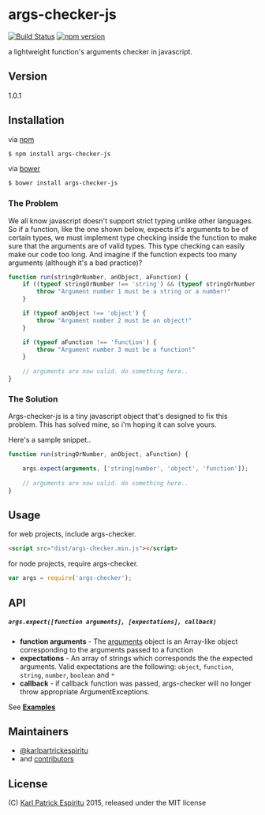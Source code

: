# args-checker-js

[![Build Status](https://travis-ci.org/karlpatrickespiritu/args-checker-js.svg?branch=master)](https://travis-ci.org/karlpatrickespiritu/args-checker-js) [![npm version](https://badge.fury.io/js/args-checker-js.svg)](https://badge.fury.io/js/args-checker-js)

a lightweight function's arguments checker in javascript.

Version
--------
1.0.1

Installation
--------

via [npm]
```sh
$ npm install args-checker-js
```
via [bower]
```sh
$ bower install args-checker-js
```

### The Problem
We all know javascript doesn't support strict typing unlike other languages. So if a function, like the one shown below, expects it's arguments to be of certain types, we must implement type checking inside the function to make sure that the arguments are of valid types. This type checking can easily make our code too long. And imagine if the function expects too many arguments (although it's a bad practice)?

```javascript
function run(stringOrNumber, anObject, aFunction) {
	if ((typeof stringOrNumber !== 'string') && (typeof stringOrNumber !== 'number')) {
		throw "Argument number 1 must be a string or a number!"
	}

	if (typeof anObject !== 'object') {
		throw "Argument number 2 must be an object!"
	}

	if (typeof aFunction !== 'function') {
		throw "Argument number 3 must be a function!"
	}
	
	// arguments are now valid. do something here..
}

```
### The Solution
Args-checker-js is a tiny javascript object that's designed to fix this problem. This has solved mine, so i'm hoping it can solve yours. 

Here's a sample snippet..
```javascript
function run(stringOrNumber, anObject, aFunction) {

	args.expect(arguments, ['string|number', 'object', 'function']);
	
	// arguments are now valid. do something here..
}
```

Usage
--------
for web projects, include args-checker.
```html
<script src="dist/args-checker.min.js"></script>
```
for node projects, require args-checker.
```javascript
var args = require('args-checker');
```

API
--------
##### `args.expect([function arguments], [expectations], callback)`

* **function arguments** - The [arguments] object is an Array-like object corresponding to the arguments passed to a function
* **expectations** - An array of strings which corresponds the the expected arguments. Valid expectations are the following: `object`, `function`, `string`, `number`, `boolean` and `*`
* **callback** - if callback function was passed, args-checker will no longer throw 
   appropriate ArgumentExceptions.

See **[Examples]**

Maintainers
--------
 - [@karlpartrickespiritu]
 - and [contributors]
 
License
--------
(C) [Karl Patrick Espiritu] 2015, released under the MIT license

[Examples]: <https://github.com/karlpatrickespiritu/args-checker-js/tree/master/samples>
[Karl Patrick Espiritu]: <http://github.com/karlpatrickespiritu>
[@karlpartrickespiritu]: <http://github.com/karlpatrickespiritu>
[contributors]: <https://github.com/karlpatrickespiritu/args-checker-js/graphs/contributors>
[npm]:  <https://nodejs.org/en/>
[bower]: <http://bower.io>
[Examples]: <https://github.com/karlpatrickespiritu/args-checker-js/tree/master/samples>
[arguments]: <https://developer.mozilla.org/en/docs/Web/JavaScript/Reference/Functions/arguments>
